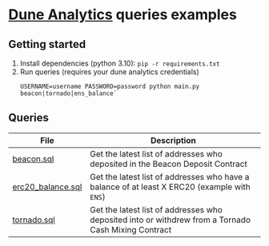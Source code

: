 # [Dune Analytics](https://dune.com/) queries examples

## Getting started

1. Install dependencies (python 3.10): `pip -r requirements.txt`
2. Run queries (requires your dune analytics credentials)
   ```commandline
   USERNAME=username PASSWORD=password python main.py beacon|tornado|ens_balance`
   ```

## Queries

| File                                   | Description                                                                                         |
| -------------------------------------- | --------------------------------------------------------------------------------------------------- |
| [beacon.sql](./beacon.sql)             | Get the latest list of addresses who deposited in the Beacon Deposit Contract                       |
| [erc20_balance.sql](./eth_balance.sql) | Get the latest list of addresses who have a balance of at least X ERC20 (example with `ENS`)        |
| [tornado.sql](./tornado.sql)           | Get the latest list of addresses who deposited into or withdrew from a Tornado Cash Mixing Contract |
